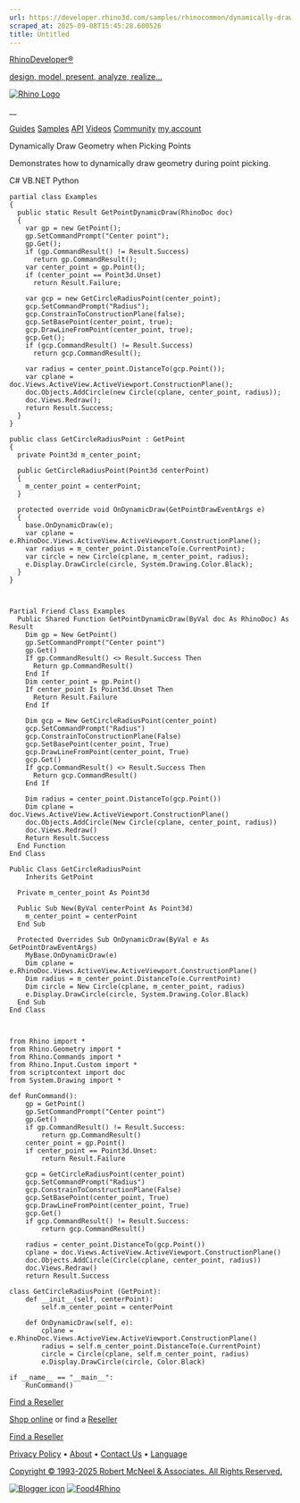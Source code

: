 ```yaml
---
url: https://developer.rhino3d.com/samples/rhinocommon/dynamically-draw-geometry-when-picking-points/
scraped_at: 2025-09-08T15:45:28.600526
title: Untitled
---
```


[RhinoDeveloper®](/)

[design, model, present, analyze, realize...](/)

[![Rhino Logo](https://developer.rhino3d.com/images/rhinodevlogo.png)](/)

__

[Guides](https://developer.rhino3d.com/guides)
[Samples](https://developer.rhino3d.com/samples)
[API](https://developer.rhino3d.com/api)
[Videos](https://developer.rhino3d.com/videos)
[Community](https://discourse.mcneel.com/c/rhino-developer) [my account
](https://www.rhino3d.com/my-account/ "Manage your account, licenses, and
teams")

Dynamically Draw Geometry when Picking Points

Demonstrates how to dynamically draw geometry during point picking.

C# VB.NET Python

    
    
    partial class Examples
    {
      public static Result GetPointDynamicDraw(RhinoDoc doc)
      {
        var gp = new GetPoint();
        gp.SetCommandPrompt("Center point");
        gp.Get();
        if (gp.CommandResult() != Result.Success)
          return gp.CommandResult();
        var center_point = gp.Point();
        if (center_point == Point3d.Unset)
          return Result.Failure;
    
        var gcp = new GetCircleRadiusPoint(center_point);
        gcp.SetCommandPrompt("Radius");
        gcp.ConstrainToConstructionPlane(false);
        gcp.SetBasePoint(center_point, true);
        gcp.DrawLineFromPoint(center_point, true);
        gcp.Get();
        if (gcp.CommandResult() != Result.Success)
          return gcp.CommandResult();
    
        var radius = center_point.DistanceTo(gcp.Point());
        var cplane = doc.Views.ActiveView.ActiveViewport.ConstructionPlane();
        doc.Objects.AddCircle(new Circle(cplane, center_point, radius));
        doc.Views.Redraw();
        return Result.Success;
      }
    }
    
    public class GetCircleRadiusPoint : GetPoint
    {
      private Point3d m_center_point;
    
      public GetCircleRadiusPoint(Point3d centerPoint)
      {
        m_center_point = centerPoint;
      }
    
      protected override void OnDynamicDraw(GetPointDrawEventArgs e)
      {
        base.OnDynamicDraw(e);
        var cplane = e.RhinoDoc.Views.ActiveView.ActiveViewport.ConstructionPlane();
        var radius = m_center_point.DistanceTo(e.CurrentPoint);
        var circle = new Circle(cplane, m_center_point, radius);
        e.Display.DrawCircle(circle, System.Drawing.Color.Black);
      }
    }
    
    
    
    Partial Friend Class Examples
      Public Shared Function GetPointDynamicDraw(ByVal doc As RhinoDoc) As Result
    	Dim gp = New GetPoint()
    	gp.SetCommandPrompt("Center point")
    	gp.Get()
    	If gp.CommandResult() <> Result.Success Then
    	  Return gp.CommandResult()
    	End If
    	Dim center_point = gp.Point()
    	If center_point Is Point3d.Unset Then
    	  Return Result.Failure
    	End If
    
    	Dim gcp = New GetCircleRadiusPoint(center_point)
    	gcp.SetCommandPrompt("Radius")
    	gcp.ConstrainToConstructionPlane(False)
    	gcp.SetBasePoint(center_point, True)
    	gcp.DrawLineFromPoint(center_point, True)
    	gcp.Get()
    	If gcp.CommandResult() <> Result.Success Then
    	  Return gcp.CommandResult()
    	End If
    
    	Dim radius = center_point.DistanceTo(gcp.Point())
    	Dim cplane = doc.Views.ActiveView.ActiveViewport.ConstructionPlane()
    	doc.Objects.AddCircle(New Circle(cplane, center_point, radius))
    	doc.Views.Redraw()
    	Return Result.Success
      End Function
    End Class
    
    Public Class GetCircleRadiusPoint
    	Inherits GetPoint
    
      Private m_center_point As Point3d
    
      Public Sub New(ByVal centerPoint As Point3d)
    	m_center_point = centerPoint
      End Sub
    
      Protected Overrides Sub OnDynamicDraw(ByVal e As GetPointDrawEventArgs)
    	MyBase.OnDynamicDraw(e)
    	Dim cplane = e.RhinoDoc.Views.ActiveView.ActiveViewport.ConstructionPlane()
    	Dim radius = m_center_point.DistanceTo(e.CurrentPoint)
    	Dim circle = New Circle(cplane, m_center_point, radius)
    	e.Display.DrawCircle(circle, System.Drawing.Color.Black)
      End Sub
    End Class
    
    
    
    from Rhino import *
    from Rhino.Geometry import *
    from Rhino.Commands import *
    from Rhino.Input.Custom import *
    from scriptcontext import doc
    from System.Drawing import *
    
    def RunCommand():
        gp = GetPoint()
        gp.SetCommandPrompt("Center point")
        gp.Get()
        if gp.CommandResult() != Result.Success:
            return gp.CommandResult()
        center_point = gp.Point()
        if center_point == Point3d.Unset:
            return Result.Failure
    
        gcp = GetCircleRadiusPoint(center_point)
        gcp.SetCommandPrompt("Radius")
        gcp.ConstrainToConstructionPlane(False)
        gcp.SetBasePoint(center_point, True)
        gcp.DrawLineFromPoint(center_point, True)
        gcp.Get()
        if gcp.CommandResult() != Result.Success:
            return gcp.CommandResult()
    
        radius = center_point.DistanceTo(gcp.Point())
        cplane = doc.Views.ActiveView.ActiveViewport.ConstructionPlane()
        doc.Objects.AddCircle(Circle(cplane, center_point, radius))
        doc.Views.Redraw()
        return Result.Success
    
    class GetCircleRadiusPoint (GetPoint):
        def __init__(self, centerPoint):
            self.m_center_point = centerPoint
    
        def OnDynamicDraw(self, e):
            cplane = e.RhinoDoc.Views.ActiveView.ActiveViewport.ConstructionPlane()
            radius = self.m_center_point.DistanceTo(e.CurrentPoint)
            circle = Circle(cplane, self.m_center_point, radius)
            e.Display.DrawCircle(circle, Color.Black)
    
    if __name__ == "__main__":
        RunCommand()
    

  

[Find a Reseller](https://www.rhino3d.com/sales)

[Shop online](https://www.rhino3d.com/store) or find a
[Reseller](https://www.rhino3d.com/sales)

[Find a Reseller](https://www.rhino3d.com/sales)

[Privacy Policy](https://www.rhino3d.com/privacy) •
[About](https://www.rhino3d.com/mcneel/about) • [Contact
Us](https://www.rhino3d.com/mcneel/contact) • [
Language](https://www.rhino3d.com/language "Change to a different region or
language")

[Copyright © 1993-2025 Robert McNeel & Associates. All Rights
Reserved.](https://www.rhino3d.com/mcneel/about)

[](https://www.facebook.com/McNeelRhinoceros/)
[](https://twitter.com/bobmcneel) [](https://www.linkedin.com/groups/75313/)
[](https://www.youtube.com/user/RhinoGuide/videos) [](https://vimeo.com/rhino)
[![Blogger
icon](https://developer.rhino3d.com/images/blogger.svg)](http://blog.rhino3d.com/)
[![Food4Rhino](https://developer.rhino3d.com/images/f4r_icon_01.svg)](https://www.food4rhino.com)

